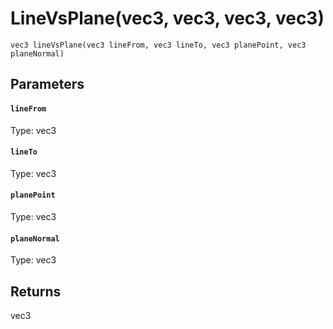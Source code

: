 # LineVsPlane(vec3, vec3, vec3, vec3)

```
vec3 lineVsPlane(vec3 lineFrom, vec3 lineTo, vec3 planePoint, vec3 planeNormal)
```

## Parameters

#### `lineFrom`
Type: vec3

#### `lineTo`
Type: vec3

#### `planePoint`
Type: vec3

#### `planeNormal`
Type: vec3

## Returns

vec3



